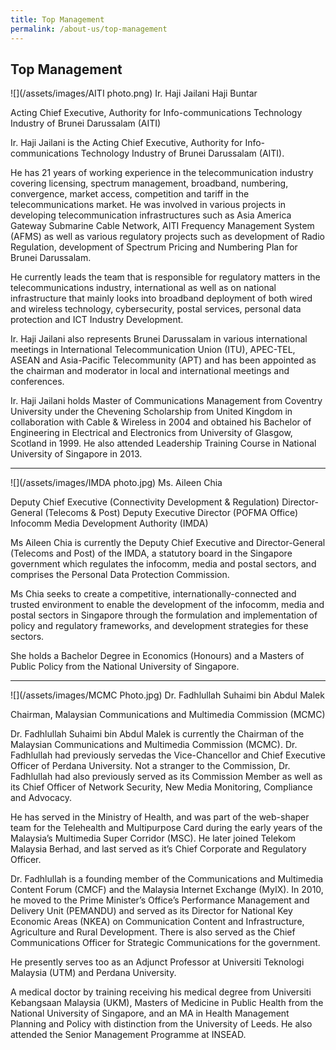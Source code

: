 ```yaml
---
title: Top Management
permalink: /about-us/top-management
---
```

## **Top Management**
![](/assets/images/AITI photo.png)
Ir. Haji Jailani Haji Buntar

Acting Chief Executive, Authority for Info-communications Technology Industry of Brunei Darussalam (AITI)

Ir. Haji Jailani is the Acting Chief Executive, Authority for Info-communications Technology Industry of Brunei Darussalam (AITI). 

He has 21 years of working experience in the telecommunication industry covering licensing, spectrum management, broadband, numbering, convergence, market access, competition and tariff in the telecommunications market. He was involved in various projects in developing telecommunication infrastructures such as Asia America Gateway Submarine Cable Network, AITI Frequency Management System (AFMS) as well as various regulatory projects such as development of Radio Regulation, development of Spectrum Pricing and Numbering Plan for Brunei Darussalam. 

He currently leads the team that is responsible for regulatory matters in the telecommunications industry, international as well as on national infrastructure that mainly looks into broadband deployment of both wired and wireless technology, cybersecurity, postal services, personal data protection and ICT Industry Development. 

Ir. Haji Jailani also represents Brunei Darussalam in various international meetings in International Telecommunication Union (ITU), APEC-TEL, ASEAN and Asia-Pacific Telecommunity (APT) and has been appointed as the chairman and moderator in local and international meetings and conferences. 

Ir. Haji Jailani holds Master of Communications Management from Coventry University under the Chevening Scholarship from United Kingdom in collaboration with Cable & Wireless in 2004 and obtained his Bachelor of Engineering in Electrical and Electronics from University of Glasgow, Scotland in 1999. He also attended Leadership Training Course in National University of Singapore in 2013.


***

![](/assets/images/IMDA photo.jpg)
Ms. Aileen Chia

Deputy Chief Executive (Connectivity Development & Regulation) 
Director-General (Telecoms & Post)
Deputy Executive Director (POFMA Office)
Infocomm Media Development Authority (IMDA)

Ms Aileen Chia is currently the Deputy Chief Executive and Director-General (Telecoms and Post) of the IMDA, a statutory board in the Singapore government which regulates the infocomm, media and postal sectors, and comprises the Personal Data Protection Commission.

Ms Chia seeks to create a competitive, internationally-connected and trusted environment to enable the development of the infocomm, media and postal sectors in Singapore through the formulation and implementation of policy and regulatory frameworks, and development strategies for these sectors.

She holds a Bachelor Degree in Economics (Honours) and a Masters of Public Policy from the National University of Singapore.

***

![](/assets/images/MCMC Photo.jpg)
Dr. Fadhlullah Suhaimi bin Abdul Malek

Chairman, Malaysian Communications and 
Multimedia Commission (MCMC)

Dr. Fadhlullah Suhaimi bin Abdul Malek is currently the Chairman of the Malaysian
Communications and Multimedia Commission (MCMC). Dr. Fadhlullah had previously servedas the Vice-Chancellor and Chief Executive Officer of Perdana University. Not a stranger to the Commission, Dr. Fadhlullah had also previously served as its Commission Member as well as its Chief Officer of Network Security, New Media Monitoring, Compliance and Advocacy.

He has served in the Ministry of Health, and was part of the web-shaper team for
the Telehealth and Multipurpose Card during the early years of the Malaysia’s Multimedia
Super Corridor (MSC). He later joined Telekom Malaysia Berhad, and last served as it’s Chief Corporate and Regulatory Officer.

Dr. Fadhlullah is a founding member of the Communications and Multimedia Content Forum
(CMCF) and the Malaysia Internet Exchange (MyIX). In 2010, he moved to the Prime
Minister’s Office’s Performance Management and Delivery Unit (PEMANDU) and served as its Director for National Key Economic Areas (NKEA) on Communication Content and
Infrastructure, Agriculture and Rural Development. There is also served as the Chief Communications Officer for Strategic Communications for the government.

He presently serves too as an Adjunct Professor at Universiti Teknologi Malaysia (UTM) and Perdana University.

A medical doctor by training receiving his medical degree from Universiti Kebangsaan
Malaysia (UKM), Masters of Medicine in Public Health from the National University of Singapore, and an MA in Health Management Planning and Policy with distinction from the University of Leeds. He also attended the Senior Management Programme at INSEAD.